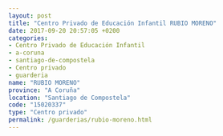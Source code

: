 ```yaml
---
layout: post
title: "Centro Privado de Educación Infantil RUBIO MORENO"
date: 2017-09-20 20:57:05 +0200
categories:
- Centro Privado de Educación Infantil
- a-coruna
- santiago-de-compostela
- Centro privado
- guarderia
name: "RUBIO MORENO"
province: "A Coruña"
location: "Santiago de Compostela"
code: "15020337"
type: "Centro privado"
permalink: /guarderias/rubio-moreno.html
---
```

